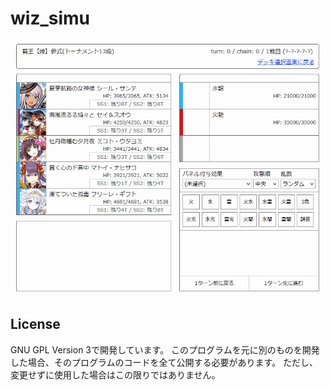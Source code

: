 wiz_simu
====
![](https://raw.githubusercontent.com/Arika0093/wiz_simu/master/image/demo.gif)

## License
GNU GPL Version 3で開発しています。
このプログラムを元に別のものを開発した場合、そのプログラムのコードを全て公開する必要があります。
ただし、変更せずに使用した場合はこの限りではありません。
